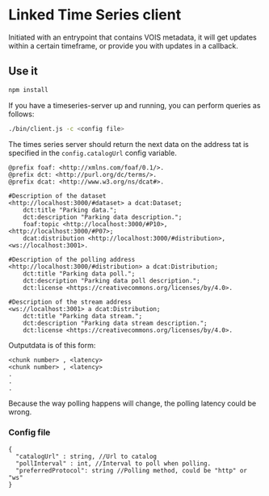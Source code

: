 # Linked Time Series client

Initiated with an entrypoint that contains VOIS metadata, it will get updates within a certain timeframe, or provide you with updates in a callback.

## Use it

```bash
npm install
```

If you have a timeseries-server up and running, you can perform queries as follows:

```bash
./bin/client.js -c <config file>
```

The times series server should return the next data on the address tat is specified in the ```config.catalogUrl``` config variable.
```
@prefix foaf: <http://xmlns.com/foaf/0.1/>.
@prefix dct: <http://purl.org/dc/terms/>.
@prefix dcat: <http://www.w3.org/ns/dcat#>.

#Description of the dataset
<http://localhost:3000/#dataset> a dcat:Dataset;
    dct:title "Parking data.";
    dct:description "Parking data description.";
    foaf:topic <http://localhost:3000/#P10>,<http://localhost:3000/#P07>;
    dcat:distribution <http://localhost:3000/#distribution>, <ws://localhost:3001>.

#Description of the polling address
<http://localhost:3000/#distribution> a dcat:Distribution;
    dct:title "Parking data poll.";
    dct:description "Parking data poll description.";
    dct:license <https://creativecommons.org/licenses/by/4.0>.

#Description of the stream address
<ws://localhost:3001> a dcat:Distribution;
    dct:title "Parking data stream.";
    dct:description "Parking data stream description.";
    dct:license <https://creativecommons.org/licenses/by/4.0>.
```

Outputdata is of this form:
```
<chunk number> , <latency>
<chunk number> , <latency>
.
.
.
```

Because the way polling happens will change, the polling latency could be wrong.

### Config file
```
{
  "catalogUrl" : string, //Url to catalog
  "pollInterval" : int, //Interval to poll when polling.
  "preferredProtocol": string //Polling method, could be "http" or "ws"
}
```